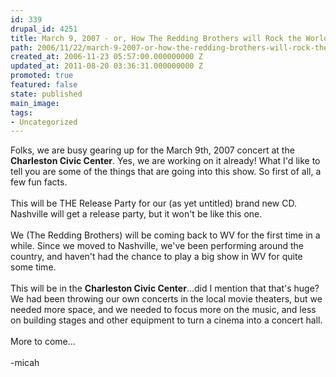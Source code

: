 ```yaml
---
id: 339
drupal_id: 4251
title: March 9, 2007 - or, How The Redding Brothers will Rock the World
path: 2006/11/22/march-9-2007-or-how-the-redding-brothers-will-rock-the-world
created_at: 2006-11-23 05:57:00.000000000 Z
updated_at: 2011-08-20 03:36:31.000000000 Z
promoted: true
featured: false
state: published
main_image: 
tags:
- Uncategorized
---
```

Folks, we are busy gearing up for the March 9th, 2007 concert at the <strong>Charleston Civic Center</strong>. Yes, we are working on it already! What I'd like to tell you are some of the things that are going into this show. So first of all, a few fun facts.<br /><br />This will be THE Release Party for our (as yet untitled) brand new CD. Nashville will get a release party, but it won't be like this one. <br /><br />We (The Redding Brothers) will be coming back to WV for the first time in a while. Since we moved to Nashville, we've been performing around the country, and haven't had the chance to play a big show in WV for quite some time.<br /><br />This will be in the <strong>Charleston Civic Center</strong>...did I mention that that's huge? We had been throwing our own concerts in the local movie theaters, but we needed more space, and we needed to focus more on the music, and less on building stages and other equipment to turn a cinema into a concert hall.<br /><br />More to come...<br /><br />-micah
